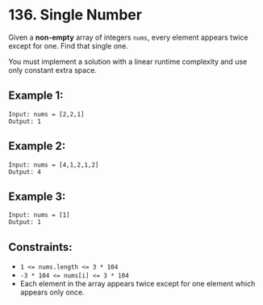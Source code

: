 # 136. Single Number

Given a **non-empty** array of integers `nums`, every element appears twice except for one. Find that single one.

You must implement a solution with a linear runtime complexity and use only constant extra space.

## Example 1:
```
Input: nums = [2,2,1]
Output: 1
```

## Example 2:
```
Input: nums = [4,1,2,1,2]
Output: 4
```

## Example 3:
```
Input: nums = [1]
Output: 1
```

## Constraints:

- `1 <= nums.length <= 3 * 104`
- `-3 * 104 <= nums[i] <= 3 * 104`
- Each element in the array appears twice except for one element which appears only once.